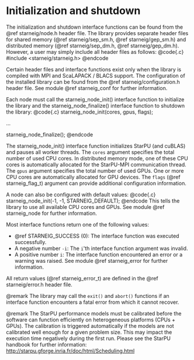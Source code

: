 # Initialization and shutdown

The initialization and shutdown interface functions can be found from the
@ref starneig/node.h header file. The library provides separate header files for
shared memory (@ref starneig/sep_sm.h, @ref starneig/gep_sm.h) and distributed
memory (@ref starneig/sep_dm.h, @ref starneig/gep_dm.h).  However, a user may
simply include all header files as follows:
@code{.c}
#include <starneig/starneig.h>
@endcode

Certain header files and interface functions exist only when the library
is compiled with MPI and ScaLAPACK / BLACS support. The configuration of the
installed library can be found from the @ref starneig/configuration.h header
file. See module @ref starneig_conf for further information.

Each node must call the starneig_node_init() interface function to initialize
the library and the starneig_node_finalize() interface function to shutdown the
library:
@code{.c}
starneig_node_init(cores, gpus, flags);

...

starneig_node_finalize();
@endcode

The starneig_node_init() interface function initializes StarPU (and cuBLAS) and
pauses all worker threads. The `cores` argument specifies the total number of
used CPU cores. In distributed memory mode, one of these CPU cores is
automatically allocated for the StarPU-MPI communication thread. The `gpus`
argument specifies the total number of used GPUs. One or more CPU cores are
automatically allocated for GPU devices. The `flags` (@ref starneig_flag_t)
argument can provide additional configuration information.

A node can also be configured with default values:
@code{.c}
starneig_node_init(-1, -1, STARNEIG_DEFAULT);
@endcode
This tells the library to use all available CPU cores and GPUs. See module
@ref starneig_node for further information.

Most interface functions return one of the following values:

 - @ref STARNEIG_SUCCESS (0): The interface function was executed successfully.
 - A negative number `-i`: The `i`'th interface function argument was invalid.
 - A positive number `i`: The interface function encountered an error or a
   warning was raised. See module @ref starneig_error for further information.

All return values (@ref starneig_error_t) are defined in the
@ref starneig/error.h header file.

@remark The library may call the `exit()` and `abort()` functions if an
interface function encounters a fatal error from which it cannot recover.

@remark The StarPU performance models must be calibrated before the software can
function efficiently on heterogeneous platforms (CPUs + GPUs). The calibration
is triggered automatically if the models are not calibrated well enough for a
given problem size. This may impact the execution time negatively during the
first run. Please see the StarPU handbook for further information:
http://starpu.gforge.inria.fr/doc/html/Scheduling.html
